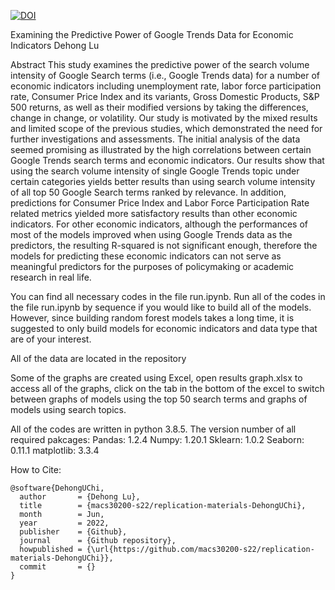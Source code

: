 [![DOI](https://zenodo.org/badge/484103277.svg)](https://zenodo.org/badge/latestdoi/484103277)

Examining the Predictive Power of Google Trends Data for Economic Indicators
Dehong Lu

Abstract
This study examines the predictive power of the search volume intensity of Google Search terms (i.e., Google Trends data) for a number of economic indicators including unemployment rate, labor force participation rate, Consumer Price Index and its variants, Gross Domestic Products, S&P 500 returns, as well as their modified versions by taking the differences, change in change, or volatility. Our study is motivated by the mixed results and limited scope of the previous studies, which demonstrated the need for further investigations and assessments. The initial analysis of the data seemed promising as illustrated by the high correlations between certain Google Trends search terms and economic indicators. Our results show that using the search volume intensity of single Google Trends topic under certain categories yields better results than using search volume intensity of all top 50 Google Search terms ranked by relevance. In addition, predictions for Consumer Price Index and Labor Force Participation Rate related metrics yielded more satisfactory results than other economic indicators. For other economic indicators, although the performances of most of the models improved when using Google Trends data as the predictors, the resulting R-squared is not significant enough, therefore the models for predicting these economic indicators can not serve as meaningful predictors for the purposes of policymaking or academic research in real life. 


You can find all necessary codes in the file run.ipynb.
Run all of the codes in the file run.ipynb by sequence if you would like to build all of the models.
However, since building random forest models takes a long time, it is suggested to only build models for economic indicators and data type that are of your interest. 

All of the data are located in the repository

Some of the graphs are created using Excel, open results graph.xlsx to access all of the graphs, click on the tab in the bottom of the excel to switch between graphs of models using the top 50 search terms and graphs of models using search topics. 

All of the codes are written in python 3.8.5. 
The version number of all required pakcages: 
Pandas: 1.2.4
Numpy: 1.20.1
Sklearn: 1.0.2
Seaborn: 0.11.1
matplotlib: 3.3.4

How to Cite:

```
@software{DehongUChi,
  author       = {Dehong Lu},
  title        = {macs30200-s22/replication-materials-DehongUChi},
  month        = Jun,
  year         = 2022,
  publisher    = {Github},
  journal      = {Github repository},
  howpublished = {\url{https://github.com/macs30200-s22/replication-materials-DehongUChi}},
  commit       = {}
}
```
